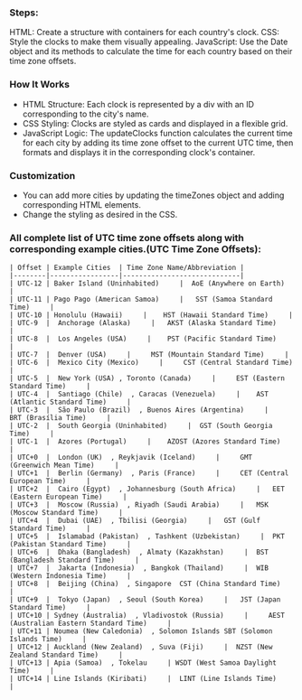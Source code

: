 ### Steps:
HTML: Create a structure with containers for each country's clock.
CSS: Style the clocks to make them visually appealing.
JavaScript: Use the Date object and its methods to calculate the time for each country based on their time zone offsets.

### How It Works
- HTML Structure: Each clock is represented by a div with an ID corresponding to the city's name.
- CSS Styling: Clocks are styled as cards and displayed in a flexible grid.
- JavaScript Logic: The updateClocks function calculates the current time for each city by adding its time zone offset to the current UTC time, then formats and displays it in the corresponding clock's container.

### Customization
- You can add more cities by updating the timeZones object and adding corresponding HTML elements.
- Change the styling as desired in the CSS.

### All complete list of UTC time zone offsets along with corresponding example cities.(UTC Time Zone Offsets):


    | Offset | Example Cities  | Time Zone Name/Abbreviation |
    |--------|-----------------|-----------------------------|
    | UTC-12 | Baker Island (Uninhabited)     |  AoE (Anywhere on Earth)     | 
    | UTC-11 | Pago Pago (American Samoa)     |   SST (Samoa Standard Time)     | 
    | UTC-10 | Honolulu (Hawaii)     |    HST (Hawaii Standard Time)     | 
    | UTC-9  |  Anchorage (Alaska)     |   AKST (Alaska Standard Time)     | 
    | UTC-8  |  Los Angeles (USA)     |    PST (Pacific Standard Time)     | 
    | UTC-7  |  Denver (USA)     |     MST (Mountain Standard Time)     | 
    | UTC-6  |  Mexico City (Mexico)     |     CST (Central Standard Time)     | 
    | UTC-5  |  New York (USA) , Toronto (Canada)     |     EST (Eastern Standard Time)     | 
    | UTC-4  |  Santiago (Chile)  , Caracas (Venezuela)     |    AST (Atlantic Standard Time)     | 
    | UTC-3  |  São Paulo (Brazil)  , Buenos Aires (Argentina)     |     BRT (Brasília Time)     | 
    | UTC-2  |  South Georgia (Uninhabited)     |  GST (South Georgia Time)     | 
    | UTC-1  |  Azores (Portugal)     |    AZOST (Azores Standard Time)     | 
    | UTC+0  |  London (UK)  , Reykjavik (Iceland)     |     GMT (Greenwich Mean Time)     | 
    | UTC+1  |  Berlin (Germany)  , Paris (France)     |     CET (Central European Time)     | 
    | UTC+2  |  Cairo (Egypt)  , Johannesburg (South Africa)     |   EET (Eastern European Time)     | 
    | UTC+3  |  Moscow (Russia)  , Riyadh (Saudi Arabia)     |   MSK (Moscow Standard Time)     | 
    | UTC+4  |  Dubai (UAE)  , Tbilisi (Georgia)     |   GST (Gulf Standard Time)     | 
    | UTC+5  |  Islamabad (Pakistan)  , Tashkent (Uzbekistan)     |  PKT (Pakistan Standard Time)     | 
    | UTC+6  |  Dhaka (Bangladesh)  , Almaty (Kazakhstan)     |  BST (Bangladesh Standard Time)     | 
    | UTC+7  |  Jakarta (Indonesia)  , Bangkok (Thailand)     |  WIB (Western Indonesia Time)     | 
    | UTC+8  |  Beijing (China)  , Singapore  CST (China Standard Time)     | 
    | UTC+9  |  Tokyo (Japan)  , Seoul (South Korea)     |   JST (Japan Standard Time)     | 
    | UTC+10 | Sydney (Australia)  , Vladivostok (Russia)     |     AEST (Australian Eastern Standard Time)     | 
    | UTC+11 | Noumea (New Caledonia)  , Solomon Islands SBT (Solomon Islands Time)     | 
    | UTC+12 | Auckland (New Zealand)  , Suva (Fiji)     |  NZST (New Zealand Standard Time)     | 
    | UTC+13 | Apia (Samoa)  , Tokelau     | WSDT (West Samoa Daylight Time)     | 
    | UTC+14 | Line Islands (Kiribati)     |  LINT (Line Islands Time)     | 